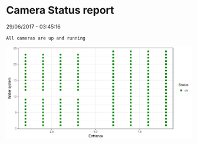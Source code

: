 Camera Status report
================
29/06/2017 - 03:45:16

    All cameras are up and running

![](camreport_files/figure-markdown_github/unnamed-chunk-2-1.png)

